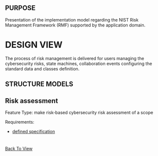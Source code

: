 ## PURPOSE
Presentation of the implementation model regarding the NIST Risk Management Framework (RMF) supported by the application domain.

# DESIGN VIEW
The process of risk management is delivered for users managing the cybersecurity risks, state machines, collaboration events configuring the standard data and classes definition.

## STRUCTURE MODELS
## Risk assessment
Feature Type: make risk-based cybersecurity risk assessment of a scope

Requirements:
- [defined specification](https://www.notion.so/cybnity/Make-risk-based-cybersecurity-assessment-of-a-scope-43ab0ffd88624aa4af17862a57149b2b?pvs=4)

#
[Back To View](README.md)
